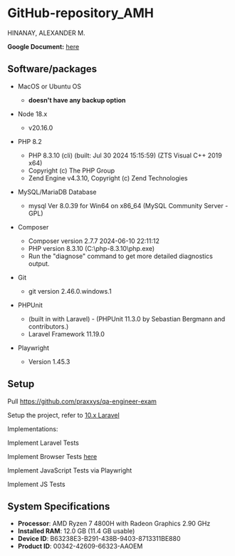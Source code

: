 # GitHub-repository_AMH

HINANAY, ALEXANDER M. 

**Google Document:** [here](https://docs.google.com/document/d/1B_3uHDOq65iIYs3ZhEH-dc2QGRysxmSA15Sp_RRv_Fg/edit)

## Software/packages
- MacOS or Ubuntu OS
  - **doesn't have any backup option**

- Node 18.x
  - v20.16.0

- PHP 8.2
  - PHP 8.3.10 (cli) (built: Jul 30 2024 15:15:59) (ZTS Visual C++ 2019 x64)
  - Copyright (c) The PHP Group
  - Zend Engine v4.3.10, Copyright (c) Zend Technologies

- MySQL/MariaDB Database
  - mysql Ver 8.0.39 for Win64 on x86_64 (MySQL Community Server - GPL)

- Composer
  - Composer version 2.7.7 2024-06-10 22:11:12
  - PHP version 8.3.10 (C:\php-8.3.10\php.exe)
  - Run the "diagnose" command to get more detailed diagnostics output.

- Git
  - git version 2.46.0.windows.1

- PHPUnit
  - (built in with Laravel) - (PHPUnit 11.3.0 by Sebastian Bergmann and contributors.)
  - Laravel Framework 11.19.0

- Playwright
  - Version 1.45.3

## Setup

Pull https://github.com/praxxys/qa-engineer-exam

Setup the project, refer to [10.x Laravel](https://laravel.com/docs/10.x/installation)

Implementations:

Implement Laravel Tests

Implement Browser Tests [here](https://laravel.com/docs/10.x/dusk)

Implement JavaScript Tests via Playwright

Implement JS Tests 


## System Specifications

- **Processor**: AMD Ryzen 7 4800H with Radeon Graphics 2.90 GHz
- **Installed RAM**: 12.0 GB (11.4 GB usable)
- **Device ID**: B63238E3-B291-438B-9403-8713311BE880
- **Product ID**: 00342-42609-66323-AAOEM
